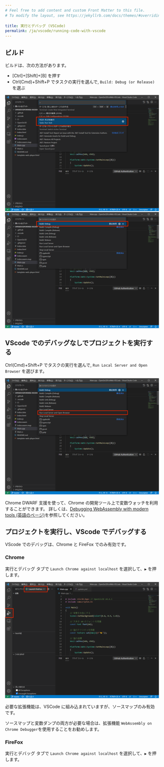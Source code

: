 ```yaml
---
# Feel free to add content and custom Front Matter to this file.
# To modify the layout, see https://jekyllrb.com/docs/themes/#overriding-theme-defaults

title: 実行とデバッグ (VSCode)
permalink: /ja/vscode/running-code-with-vscode
---
```


## ビルド

ビルドは、次の方法があります。

- [Ctrl]+[Shift]+[B] を押す
- Ctrl(Cmd)+Shift+P でタスクの実行を選んで, `Build: Debug (or Release)` を選ぶ

![vscode-run-task](/assets/img/building/running-code-with-vscode/vscode-run-task.png)
![vscode-run-task-2](/assets/img/building/running-code-with-vscode/vscode-run-task-2.png)

## VScode でのデバッグなしでプロジェクトを実行する

Ctrl(Cmd)+Shift+P でタスクの実行を選んで, `Run Local Server and Open Browser` を選びます。

![vscode-run-task-3](/assets/img/building/running-code-with-vscode/vscode-run-task-3.png)

Chrome DWARF 支援を使って、Chrome の開発ツール上で変数ウォッチを利用することができます。
詳しくは、[Debugging WebAssembly with modern tools (英語のページ)](https://developer.chrome.com/blog/wasm-debugging-2020/)を参照してください。

## プロジェクトを実行し、VScode でデバッグする

VScode でのデバッグは、Chrome と FireFox でのみ有効です。

### Chrome

実行とデバッグ タブで `Launch Chrome against localhost` を選択して、`▶️` を押します。

![start-debugging](/assets/img/building/running-code-with-vscode/start-debugging.png)

必要な拡張機能は、VSCode に組み込まれていますが、ソースマップのみ有効です。

ソースマップと変数ダンプの両方が必要な場合は、拡張機能 `WebAssembly on Chrome Debugger`を使用することをお勧めします。

### FireFox

実行とデバッグ タブで `Launch Chrome against localhost` を選択して、`▶️` を押します。
